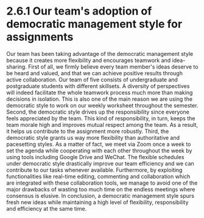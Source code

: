 # 2.6.1 Our team's adoption of democratic management style for assignments

Our team has been taking advantage of the democratic management style because it creates more flexibility and encourages teamwork and idea-sharing. First of all, we firmly believe every team member's ideas deserve to be heard and valued, and that we can achieve positive results through active collaboration. Our team of five consists of undergraduate and postgraduate students with different skillsets. A diversity of perspectives will indeed facilitate the whole teamwork process much more than making decisions in isolation. This is also one of the main reason we are using the democratic style to work on our weekly worksheet throughout the semester.  
Second, the democratic style drives up the responsibility since everyone feels appreciated by the team. This kind of responsibility, in turn, keeps the team morale high and improves mutual respect among the team. As a result, it helps us contribute to the assignment more robustly.
Third, the democratic style grants us way more flexibility than authoritative and pacesetting styles. As a matter of fact, we meet via Zoom once a week to set the agenda while cooperating with each other throughout the week by using tools including Google Drive and WeChat. The flexible schedules under democratic style drastically improve our team efficiency and we can contribute to our tasks whenever available. Furthermore, by exploiting functionalities like real-time editing, commenting and collaboration which are integrated with these collaboration tools, we manage to avoid one of the major drawbacks of wasting too much time on the endless meetings where consensus is elusive. In conclusion, a democratic management style spurs fresh new ideas while maintaining a high level of flexibility, responsibility and efficiency at the same time.

